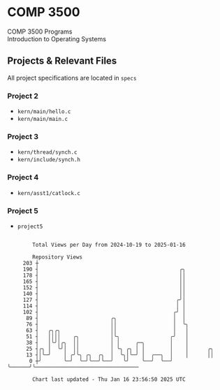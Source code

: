 # COMP 3500
COMP 3500 Programs  
Introduction to Operating Systems  
## Projects & Relevant Files
All project specifications are located in `specs`
### Project 2
- `kern/main/hello.c`
- `kern/main/main.c`
### Project 3
- `kern/thread/synch.c`
- `kern/include/synch.h`
### Project 4
- `kern/asst1/catlock.c`
### Project 5
- `project5`

```

        Total Views per Day from 2024-10-19 to 2025-01-16

        Repository Views
     203 ┼
     190 ┤                                             ╭╮
     178 ┤                                             ││
     165 ┤                                             ││
     152 ┤                                             ││
     140 ┤                                             ││
     127 ┤                                            ╭╯│
     114 ┤                                            │ │
     102 ┤                                           ╭╯ │
      89 ┤                       ╭╮                  │  │
      76 ┤                       ││                  │  ╰╮
      63 ┤   ╭╮╭╮                ││                  │   │
      51 ┤   ││││    ╭╮          │╰╮                ╭╯   │
      38 ┤   │╰╯│╭╮  ││          │ │     ╭─╮        │    │
      25 ┤╭╮ │  ╰╯│  ││          │ ╰╮ ╭╮ │ │        │    │      ╭╮
      13 ┤│╰─╯    │ ╭╯╰╮ ╭╮  ╭╮  │  ╰╮│╰─╯ │  ╭──╮  │    │      ││
       0 ┼╯       ╰─╯  ╰─╯╰──╯╰──╯   ╰╯    ╰──╯  ╰──╯    ╰──────╯╰─────────────────────────────────

        Chart last updated - Thu Jan 16 23:56:50 2025 UTC
        
```

